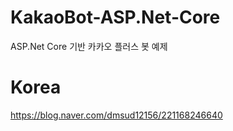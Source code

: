 # KakaoBot-ASP.Net-Core
ASP.Net Core 기반 카카오 플러스 봇 예제

# Korea
https://blog.naver.com/dmsud12156/221168246640
